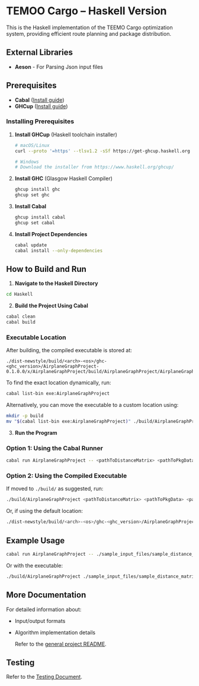 # TEMOO Cargo – Haskell Version

This is the Haskell implementation of the TEEMO Cargo optimization system, providing efficient route planning and package distribution.

## External Libraries

- **Aeson** - For Parsing Json input files

## Prerequisites

- **Cabal** ([Install guide](https://www.haskell.org/cabal/))
- **GHCup** ([Install guide](https://www.haskell.org/ghcup/))

### Installing Prerequisites

1. **Install GHCup** (Haskell toolchain installer)

   ```bash
   # macOS/Linux
   curl --proto '=https' --tlsv1.2 -sSf https://get-ghcup.haskell.org | sh

   # Windows
   # Download the installer from https://www.haskell.org/ghcup/
   ```

2. **Install GHC** (Glasgow Haskell Compiler)

   ```bash
   ghcup install ghc
   ghcup set ghc
   ```

3. **Install Cabal**

   ```bash
   ghcup install cabal
   ghcup set cabal
   ```

4. **Install Project Dependencies**
   ```bash
   cabal update
   cabal install --only-dependencies
   ```

## How to Build and Run

1. **Navigate to the Haskell Directory**

```bash
cd Haskell
```

2. **Build the Project Using Cabal**

```bash
cabal clean
cabal build
```

### Executable Location

After building, the compiled executable is stored at:

```
./dist-newstyle/build/<arch>-<os>/ghc-<ghc_version>/AirplaneGraphProject-0.1.0.0/x/AirplaneGraphProject/build/AirplaneGraphProject/AirplaneGraphProject
```

To find the exact location dynamically, run:

```bash
cabal list-bin exe:AirplaneGraphProject
```

Alternatively, you can move the executable to a custom location using:

```bash
mkdir -p build
mv "$(cabal list-bin exe:AirplaneGraphProject)" ./build/AirplaneGraphProject
```

3. **Run the Program**

### Option 1: Using the Cabal Runner

```bash
cabal run AirplaneGraphProject -- <pathToDistanceMatrix> <pathToPkgData> <pathToConstraintsFile>
```

### Option 2: Using the Compiled Executable

If moved to `./build/` as suggested, run:

```bash
./build/AirplaneGraphProject <pathToDistanceMatrix> <pathToPkgData> <pathToConstraintsFile>
```

Or, if using the default location:

```bash
./dist-newstyle/build/<arch>-<os>/ghc-<ghc_version>/AirplaneGraphProject-0.1.0.0/x/AirplaneGraphProject/build/AirplaneGraphProject/AirplaneGraphProject <pathToDistanceMatrix> <pathToPkgData> <pathToConstraintsFile>
```

## Example Usage

```bash
cabal run AirplaneGraphProject -- ./sample_input_files/sample_distance_matrix.json ./sample_input_files/data/sample_packages.json ./sample_input_files/data/sample_constraints.json
```

Or with the executable:

```bash
./build/AirplaneGraphProject ./sample_input_files/sample_distance_matrix.json ./sample_input_files/data/sample_packages.json ./sample_input_files/data/sample_constraints.json
```

## More Documentation

For detailed information about:

- Input/output formats
- Algorithm implementation details

  Refer to the [general project README](../README.md).

## Testing

Refer to the [Testing Document](./tests.md).
